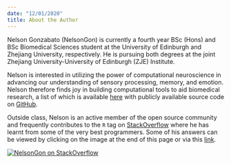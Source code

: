 ```yaml
---
date: "12/01/2020"
title: About the Author
---
```


Nelson Gonzabato (NelsonGon) is currently a fourth year BSc (Hons) and BSc Biomedical Sciences student at the University of Edinburgh and Zhejiang University, respectively. He is pursuing both degrees at the joint Zhejiang University-University of Edinburgh (ZJE) Institute.  

Nelson is interested in utilizing the power of computational neuroscience in advancing our understanding of sensory processing, memory, and emotion. Nelson therefore finds joy in building computational tools to aid biomedical research, a list of which is available [here](https://nelson-gon.github.io/projects) with publicly available source code on [GitHub](https://github.com/Nelson-Gon/). 

Outside class, Nelson is an active member of the open source community and frequently contributes to the `R` tag on [StackOverflow](https://stackoverflow.com/users/10323798/nelsongon) where he has learnt from some of the very best programmers. Some of his answers can be viewed by clicking on the image at the end of this page or via this [link](https://stackoverflow.com/users/10323798/nelsongon?tab=answers).


[![NelsonGon on StackOverflow](https://stackoverflow.com/users/flair/10323798.png)](https://stackoverflow.com/users/10323798/nelsongon?tab=profile) 

 









